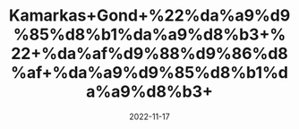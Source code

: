 ---
title: 'Kamarkas+Gond+%22%da%a9%d9%85%d8%b1%da%a9%d8%b3+%22+%da%af%d9%88%d9%86%d8%af+%da%a9%d9%85%d8%b1%da%a9%d8%b3+'
date: '2022-11-17' 
metatag: '' 
inventory: '0' 
draft: false 
# meta description 
shortDescripton: 'Chunia+Gum%22++Kamarkas+has+antioxidant+properties%2c+which+treat+and+prevent+many+digestive+system+problems+like+constipation%2c+diarrhea%2c+ulcer%2c+stomach+cancer%2c+tuberculosis%2c+hemorrhoids%2c+and+removal+of+worms+in+kids.+You+can+also+use+it+as+a+source+for+cough+suppressant+and+is+best+for+dry+cough.'
description: 'Natural+Gums+%d9%82%d8%af%d8%b1%d8%aa%db%8c+%da%af%d9%88%d9%86%d8%af'
longdescription: ''
tags: ''
brand: ''
subCategory: ''
unit: '50 gm-Pk'
sellCount: '0'
featured: True
# product Price
price: '100.0'
# Product Short Description
shortDescription: 'Chunia+Gum%22++Kamarkas+has+antioxidant+properties%2c+which+treat+and+prevent+many+digestive+system+problems+like+constipation%2c+diarrhea%2c+ulcer%2c+stomach+cancer%2c+tuberculosis%2c+hemorrhoids%2c+and+removal+of+worms+in+kids.+You+can+also+use+it+as+a+source+for+cough+suppressant+and+is+best+for+dry+cough.'
productID: 'EE7974C3-0A2D-ED11-9968-005056B3A416'
type: 'products'
category: 'Natural+Gums+%d9%82%d8%af%d8%b1%d8%aa%db%8c+%da%af%d9%88%d9%86%d8%af' 
thumnailproduct: 'https://eraconnect.blob.core.windows.net/product-images/aminsaddiquidawakhana/EE7974C3-0A2D-ED11-9968-005056B3A416.webp' 
images:
  - image: 'https://eraconnect.blob.core.windows.net/product-images/aminsaddiquidawakhana/EE7974C3-0A2D-ED11-9968-005056B3A416.webp'  
Variants:
---